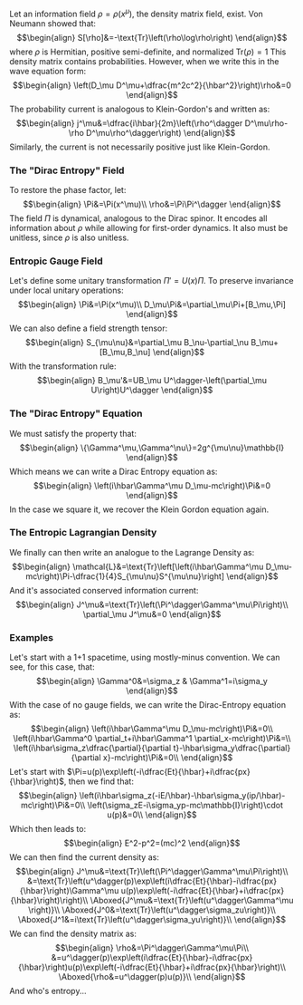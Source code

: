 
Let an information field $\rho=\rho(x^\mu)$, the density matrix field, exist.
Von Neumann showed that:
$$\begin{align}
S[\rho]&=-\text{Tr}\left(\rho\log\rho\right)
\end{align}$$
where $\rho$ is Hermitian, positive semi-definite, and normalized $\text{Tr}(\rho)=1$
This density matrix contains probabilities. However, when we write this in the wave equation form:
$$\begin{align}
\left(D_\mu D^\mu+\dfrac{m^2c^2}{\hbar^2}\right)\rho&=0
\end{align}$$
The probability current is analogous to Klein-Gordon's and written as:
$$\begin{align}
j^\mu&=\dfrac{i\hbar}{2m}\left(\rho^\dagger D^\mu\rho-\rho D^\mu\rho^\dagger\right)
\end{align}$$
Similarly, the current is not necessarily positive just like Klein-Gordon.


### The "Dirac Entropy" Field
To restore the phase factor, let:
$$\begin{align}
\Pi&=\Pi(x^\mu)\\
\rho&=\Pi\Pi^\dagger
\end{align}$$
The field $\Pi$ is dynamical, analogous to the Dirac spinor.
It encodes all information about $\rho$ while allowing for first-order dynamics.
It also must be unitless, since $\rho$ is also unitless.


### Entropic Gauge Field
Let's define some unitary transformation $\Pi'=U(x)\Pi$.
To preserve invariance under local unitary operations:
$$\begin{align}
\Pi&=\Pi(x^\mu)\\
D_\mu\Pi&=\partial_\mu\Pi+[B_\mu,\Pi]
\end{align}$$
We can also define a field strength tensor:
$$\begin{align}
S_{\mu\nu}&=\partial_\mu B_\nu-\partial_\nu B_\mu+[B_\mu,B_\nu]
\end{align}$$
With the transformation rule:
$$\begin{align}
B_\mu'&=UB_\mu U^\dagger-\left(\partial_\mu U\right)U^\dagger
\end{align}$$
### The "Dirac Entropy" Equation
We must satisfy the property that:
$$\begin{align}
\{\Gamma^\mu,\Gamma^\nu\}=2g^{\mu\nu}\mathbb{I}
\end{align}$$
Which means we can write a Dirac Entropy equation as:
$$\begin{align}
\left(i\hbar\Gamma^\mu D_\mu-mc\right)\Pi&=0
\end{align}$$
In the case we square it, we recover the Klein Gordon equation again.


### The Entropic Lagrangian Density
We finally can then write an analogue to the Lagrange Density as:
$$\begin{align}
\mathcal{L}&=\text{Tr}\left[\left(i\hbar\Gamma^\mu D_\mu-mc\right)\Pi-\dfrac{1}{4}S_{\mu\nu}S^{\mu\nu}\right]
\end{align}$$
And it's associated conserved information current:
$$\begin{align}
J^\mu&=\text{Tr}\left(\Pi^\dagger\Gamma^\mu\Pi\right)\\
\partial_\mu J^\mu&=0
\end{align}$$

### Examples
Let's start with a 1+1 spacetime, using mostly-minus convention.
We can see, for this case, that:
$$\begin{align}
\Gamma^0&=\sigma_z & \Gamma^1=i\sigma_y
\end{align}$$
With the case of no gauge fields, we can write the Dirac-Entropy equation as:
$$\begin{align}
\left(i\hbar\Gamma^\mu D_\mu-mc\right)\Pi&=0\\
\left(i\hbar\Gamma^0 \partial_t+i\hbar\Gamma^1 \partial_x-mc\right)\Pi&=\\
\left(i\hbar\sigma_z\dfrac{\partial}{\partial t}-\hbar\sigma_y\dfrac{\partial}{\partial x}-mc\right)\Pi&=0\\
\end{align}$$
Let's start with $\Pi=u(p)\exp\left(-i\dfrac{Et}{\hbar}+i\dfrac{px}{\hbar}\right)$, then we find that:
$$\begin{align}
\left(i\hbar\sigma_z(-iE/\hbar)-\hbar\sigma_y(ip/\hbar)-mc\right)\Pi&=0\\
\left(\sigma_zE-i\sigma_yp-mc\mathbb{I}\right)\cdot u(p)&=0\\
\end{align}$$
Which then leads to:
$$\begin{align}
E^2-p^2=(mc)^2
\end{align}$$
We can then find the current density as:
$$\begin{align}
J^\mu&=\text{Tr}\left(\Pi^\dagger\Gamma^\mu\Pi\right)\\
&=\text{Tr}\left(u^\dagger(p)\exp\left(i\dfrac{Et}{\hbar}-i\dfrac{px}{\hbar}\right)\Gamma^\mu u(p)\exp\left(-i\dfrac{Et}{\hbar}+i\dfrac{px}{\hbar}\right)\right)\\
\Aboxed{J^\mu&=\text{Tr}\left(u^\dagger\Gamma^\mu \right)}\\
\Aboxed{J^0&=\text{Tr}\left(u^\dagger\sigma_zu\right)}\\
\Aboxed{J^1&=i\text{Tr}\left(u^\dagger\sigma_yu\right)}\\
\end{align}$$
We can find the density matrix as:
$$\begin{align}
\rho&=\Pi^\dagger\Gamma^\mu\Pi\\
&=u^\dagger(p)\exp\left(i\dfrac{Et}{\hbar}-i\dfrac{px}{\hbar}\right)u(p)\exp\left(-i\dfrac{Et}{\hbar}+i\dfrac{px}{\hbar}\right)\\
\Aboxed{\rho&=u^\dagger(p)u(p)}\\
\end{align}$$
And who's entropy...


